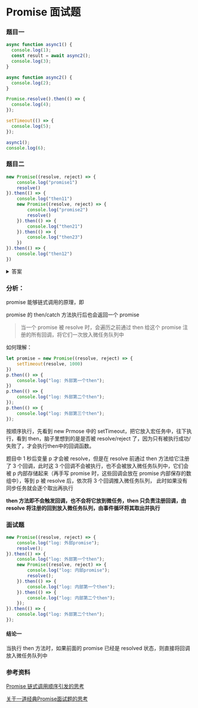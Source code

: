 # Promise 面试题



### 题目一

```javascript
async function async1() {
  console.log(1);
  const result = await async2();
  console.log(3);
}

async function async2() {
  console.log(2);
}

Promise.resolve().then(() => {
  console.log(4);
});

setTimeout(() => {
  console.log(5);
});

async1();
console.log(6);

```





### 题目二

```javascript
new Promise((resolve, reject) => {
    console.log("promise1")
    resolve()
}).then(() => {
    console.log("then11")
    new Promise((resolve, reject) => {
        console.log("promise2")
        resolve()
    }).then(() => {
        console.log("then21")
    }).then(() => {
        console.log("then23")
    })
}).then(() => {
    console.log("then12")
})
```

<details>
    <summary>答案</summary>
    promise1、then11、promise2、then21、then12
</details>

### 分析：

promise 能够链式调用的原理，即

promise 的 then/catch 方法执行后也会返回一个 promise



> 当一个 promise 被 resolve 时，会遍历之前通过 then 给这个 promise 注册的所有回调，将它们一次放入微任务队列中

如何理解：

```javascript
let promise = new Promise((resolve, reject) => {
    setTimeout(resolve, 1000)
})
p.then(() => {
    console.log("log: 外部第一个then");
})
p.then(() => {
  	console.log("log: 外部第二个then");
});
p.then(() => {
  	console.log("log: 外部第三个then");
});
```

按顺序执行，先看到 new Prmose 中的 setTimeout，把它放入宏任务中，往下执行，看到 then，脑子里想到的是是否被 resolve/reject 了，因为只有被执行成功/失败了，才会执行then中的回调函数。

题目中 1 秒后变量 p 才会被 resolve，但是在 resolve 前通过 then 方法给它注册了 3 个回调，此时这 3 个回调不会被执行，也不会被放入微任务队列中，它们会被 p 内部存储起来（再手写 promise 时，这些回调会放在 promise 内部保存的数组中），等到 p 被 resolve 后，依次将 3 个回调推入微任务队列， 此时如果没有同步任务就会逐个取出再执行



**then 方法即不会触发回调，也不会将它放到微任务，then 只负责注册回调，由 resolve 将注册的回到放入微任务队列，由事件循环将其取出并执行**





### 面试题

```javascript
new Promise((resolve, reject) => {
    console.log("log: 外部promise");
    resolve();
}).then(() => {
    console.log("log: 外部第一个then");
    new Promise((resolve, reject) => {
        console.log("log: 内部promise");
        resolve();
    }).then(() => {
        console.log("log: 内部第一个then");
    }).then(() => {
        console.log("log: 内部第二个then");
    });
}).then(() => {
    console.log("log: 外部第二个then");
});
```

#### 结论一

当执行 then 方法时，如果前面的 promise 已经是 resolved 状态，则直接将回调放入微任务队列中













### 参考资料

[Promise 链式调用顺序引发的思考](https://juejin.cn/post/6844903972008886279)

[关于一道经典Promise面试题的思考](https://juejin.cn/post/6978001532717367304)